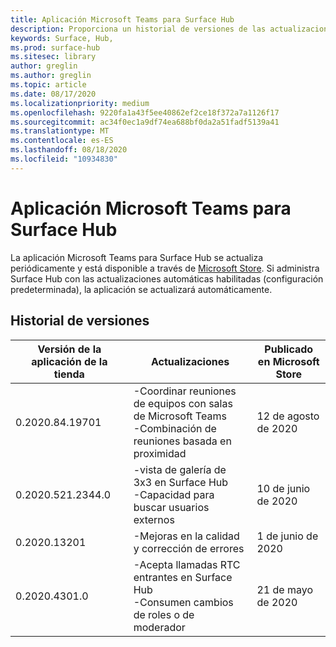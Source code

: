 ```yaml
---
title: Aplicación Microsoft Teams para Surface Hub
description: Proporciona un historial de versiones de las actualizaciones de la aplicación Microsoft Teams de Surface Hub
keywords: Surface, Hub,
ms.prod: surface-hub
ms.sitesec: library
author: greglin
ms.author: greglin
ms.topic: article
ms.date: 08/17/2020
ms.localizationpriority: medium
ms.openlocfilehash: 9220fa1a43f5ee40862ef2ce18f372a7a1126f17
ms.sourcegitcommit: ac34f0ec1a9df74ea688bf0da2a51fadf5139a41
ms.translationtype: MT
ms.contentlocale: es-ES
ms.lasthandoff: 08/18/2020
ms.locfileid: "10934830"
---
```

# Aplicación Microsoft Teams para Surface Hub 

La aplicación Microsoft Teams para Surface Hub se actualiza periódicamente y está disponible a través de [Microsoft Store](https://www.microsoft.com/store/apps/windows). Si administra Surface Hub con las actualizaciones automáticas habilitadas (configuración predeterminada), la aplicación se actualizará automáticamente.
 

## Historial de versiones
| Versión de la aplicación de la tienda | Actualizaciones                                                                                         | Publicado en Microsoft Store |
| --------------------- | --------------------------------------------------------------------------------------------------- | -------------------------------- |
| 0.2020.84.19701       | -Coordinar reuniones de equipos con salas de Microsoft Teams <br> -Combinación de reuniones basada en proximidad                            | 12 de agosto de 2020<br>            |
| 0.2020.521.2344.0     | -vista de galería de 3x3 en Surface Hub<br>-Capacidad para buscar usuarios externos                         | 10 de junio de 2020<br>            |
| 0.2020.13201          | -Mejoras en la calidad y corrección de errores                                                                | 1 de junio de 2020<br>          |
| 0.2020.4301.0         | -Acepta llamadas RTC entrantes en Surface Hub<br>-Consumen cambios de roles o de moderador            | 21 de mayo de 2020                     |
